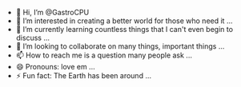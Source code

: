 - 👋 Hi, I’m @GastroCPU
- 👀 I’m interested in creating a better world for those who need it ...
- 🌱 I’m currently learning countless things that I can't even begin to discuss ...
- 💞️ I’m looking to collaborate on many things, important things ...
- 📫 How to reach me is a question many people ask ...
- 😄 Pronouns: love em ...
- ⚡ Fun fact: The Earth has been around ...

<!---
GastroCPU/GastroCPU is a ✨ special ✨ repository because its `README.md` (this file) appears on your GitHub profile.
You can click the Preview link to take a look at your changes.
--->
